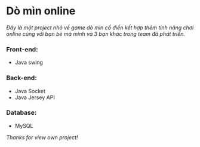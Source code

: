 # Dò mìn online
*Đây là một project nhỏ về game dò mìn cổ điển kết hợp thêm tính năng chơi online cùng với bạn bè mà mình và 3 bạn khác trong team đã phát triển.*

### Front-end:
* Java swing
### Back-end:
* Java Socket
* Java Jersey API
### Database:
* MySQL

*Thanks for view own project!*
